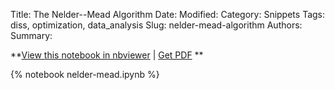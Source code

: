 Title: The Nelder--Mead Algorithm 
Date:
Modified:
Category: Snippets
Tags: diss, optimization, data_analysis
Slug: nelder-mead-algorithm
Authors:
Summary:

**[View this notebook in nbviewer](nbviewer>nelder-mead.ipynb) | [Get
PDF](pdf>nelder-mead.pdf) **

{% notebook nelder-mead.ipynb %}

